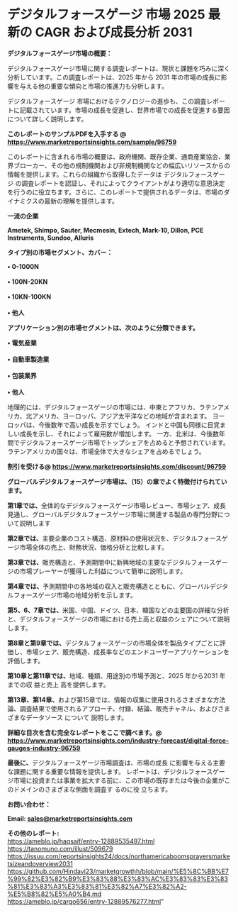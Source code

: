 # デジタルフォースゲージ 市場 2025 最新の CAGR および成長分析 2031

<strong><b>デジタルフォースゲージ市場の概要：</b></strong>

デジタルフォースゲージ市場に関する調査レポートは、現状と課題を巧みに深く分析しています。この調査レポートは、2025 年から 2031 年の市場の成長に影響を与える他の重要な傾向と市場の推進力も分析します。

デジタルフォースゲージ 市場におけるテクノロジーの進歩も、この調査レポートに記載されています。市場の成長を促進し、世界市場での成長を促進する要因について詳しく説明します。

<strong>このレポートのサンプルPDFを入手する @ <a href=https://www.marketreportsinsights.com/sample/96759>https://www.marketreportsinsights.com/sample/96759</a></strong>

このレポートに含まれる市場の概要は、政府機関、既存企業、通商産業協会、業界ブローカー、その他の規制機関および非規制機関などの幅広いリソースからの情報を提供します。これらの組織から取得したデータは デジタルフォースゲージ の調査レポートを認証し、それによってクライアントがより適切な意思決定を行うのに役立ちます。さらに、このレポートで提供されるデータは、市場のダイナミクスの最新の理解を提供します。

<strong>一流の企業</strong>

<strong><b>Ametek, Shimpo, Sauter, Mecmesin, Extech, Mark-10, Dillon, PCE Instruments, Sundoo, Alluris</b></strong>

<strong><b>タイプ別の市場セグメント、カバー：</b></strong>

<strong>• 0-1000N<br><br>• 100N-20KN<br><br>• 10KN-100KN<br><br>• 他人</strong>

<strong><b>アプリケーション別の市場セグメントは、次のように分類できます。</b></strong>

<strong>• 電気産業<br><br>• 自動車製造業<br><br>• 包装業界<br><br>• 他人</strong>

 地理的には、デジタルフォースゲージの市場には、中東とアフリカ、ラテンアメリカ、北アメリカ、ヨーロッパ、アジア太平洋などの地域が含まれます。 ヨーロッパは、今後数年で高い成長を示すでしょう。 インドと中国も同様に目覚ましい成長を示し、それによって雇用数が増加します。 一方、北米は、今後数年間でデジタルフォースゲージ市場でトップシェアを占めると予想されています。 ラテンアメリカの国々は、市場全体で大きなシェアを占めるでしょう。

<strong>割引を受ける@ <a href=https://www.marketreportsinsights.com/discount/96759>https://www.marketreportsinsights.com/discount/96759</a></strong>

<strong><b>グローバルデジタルフォースゲージ市場は、（15）の章でよく特徴付けられています。</b></strong>

<strong><b>第</b></strong><strong><b>1章では、</b></strong>全体的なデジタルフォースゲージ市場レビュー、市場シェア、成長見通し、グローバルデジタルフォースゲージ市場に関連する製品の専門分野について説明します

<strong><b>第2章では、</b></strong>主要企業のコスト構造、原材料の使用状況を、デジタルフォースゲージ市場全体の売上、財務状況、価格分析と比較します。

<strong><b>第3章では、</b></strong>販売構造と、予測期間中に新興地域の主要なデジタルフォースゲージの市場プレーヤーが獲得した利益について簡単に説明します。

<strong><b>第4章では、</b></strong>予測期間中の各地域の収入と販売構造とともに、グローバルデジタルフォースゲージ市場の地域分析を示します。

<strong><b>第5、6、7章では、</b></strong>米国、中国、ドイツ、日本、韓国などの主要国の詳細な分析と、デジタルフォースゲージの市場における売上高と収益のシェアについて説明します。

<strong><b>第8章と第9章では、</b></strong>デジタルフォースゲージの市場全体を製品タイプごとに評価し、市場シェア、販売構造、成長率などのエンドユーザーアプリケーションを評価します。

<strong><b>第10章と第11章では、</b></strong>地域、種類、用途別の市場予測と、2025 年から2031 年までの収 益と売上 高を提供します。

<strong><b>第13章、第14章、</b></strong>および第15章では、情報の収集に使用されるさまざまな方法論、調査結果で使用されるアプローチ、付録、結論、販売チャネル、およびさまざまなデータソース について 説明します。

<strong>詳細な目次を含む完全なレポートをここで調べます。@ <a href=https://www.marketreportsinsights.com/industry-forecast/digital-force-gauges-industry-96759>https://www.marketreportsinsights.com/industry-forecast/digital-force-gauges-industry-96759</a></strong>

<strong><b>最後に、</b></strong>デジタルフォースゲージ市場調査は、市場の成長 に影響を</a>与える主要な課題に関する重要な情報を提供します。 レポートは、デジタルフォースゲージ市場に投資または事業を拡大する前に、この市場の既存または今後の企業がこのドメインのさまざまな側面を調査す るのに役 立ちます。

<strong><b>お問い合わせ：</b></strong>

<strong>Email: </strong><a href=mailto:sales@marketreportsinsights.com><strong>sales@marketreportsinsights.com</strong></a>

<strong>その他のレポート:</strong>
<br>
<a href=https://ameblo.jp/haqsaif/entry-12889535497.html>https://ameblo.jp/haqsaif/entry-12889535497.html</a>
<br>
<a href=https://tanomuno.com/illust/509679>https://tanomuno.com/illust/509679</a>
<br>
<a href=https://issuu.com/reportsinsights24/docs/northamericaboomsprayersmarketsizeandoverview2031>https://issuu.com/reportsinsights24/docs/northamericaboomsprayersmarketsizeandoverview2031</a>
<br>
<a href=https://github.com/Hindavi23/marketgrowthh/blob/main/%E5%8C%BB%E7%99%82%E3%82%B9%E3%83%88%E3%83%AC%E3%83%83%E3%83%81%E3%83%A3%E3%83%81%E3%82%A7%E3%82%A2-%E5%B8%82%E5%A0%B4.md>https://github.com/Hindavi23/marketgrowthh/blob/main/%E5%8C%BB%E7%99%82%E3%82%B9%E3%83%88%E3%83%AC%E3%83%83%E3%83%81%E3%83%A3%E3%83%81%E3%82%A7%E3%82%A2-%E5%B8%82%E5%A0%B4.md</a>
<br>
<a href=https://ameblo.jp/cargo656/entry-12889576277.html>https://ameblo.jp/cargo656/entry-12889576277.html</a>"

